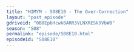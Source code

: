 ```yaml
---
title: "HIMYM - S08E10 - The Over-Correction"
layout: "post_episode"
gdriveid: "0B0EpbHcwk0ARR3VLNXRESk9VbW8"
season: "S08"
permalink: "episode/S08E10.html"
episodeid: "S08E10"
---
```

